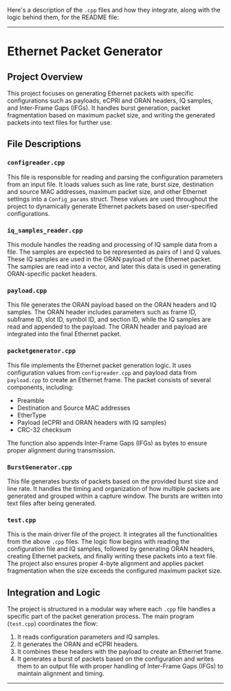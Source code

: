 Here's a description of the `.cpp` files and how they integrate, along with the logic behind them, for the README file:

---

# Ethernet Packet Generator

## Project Overview

This project focuses on generating Ethernet packets with specific configurations such as payloads, eCPRI and ORAN headers, IQ samples, and Inter-Frame Gaps (IFGs). It handles burst generation, packet fragmentation based on maximum packet size, and writing the generated packets into text files for further use.

## File Descriptions

### `configreader.cpp`
This file is responsible for reading and parsing the configuration parameters from an input file. It loads values such as line rate, burst size, destination and source MAC addresses, maximum packet size, and other Ethernet settings into a `Config_params` struct. These values are used throughout the project to dynamically generate Ethernet packets based on user-specified configurations.

### `iq_samples_reader.cpp`
This module handles the reading and processing of IQ sample data from a file. The samples are expected to be represented as pairs of I and Q values. These IQ samples are used in the ORAN payload of the Ethernet packet. The samples are read into a vector, and later this data is used in generating ORAN-specific packet headers.

### `payload.cpp`
This file generates the ORAN payload based on the ORAN headers and IQ samples. The ORAN header includes parameters such as frame ID, subframe ID, slot ID, symbol ID, and section ID, while the IQ samples are read and appended to the payload. The ORAN header and payload are integrated into the final Ethernet packet.

### `packetgenerator.cpp`
This file implements the Ethernet packet generation logic. It uses configuration values from `configreader.cpp` and payload data from `payload.cpp` to create an Ethernet frame. The packet consists of several components, including:
- Preamble
- Destination and Source MAC addresses
- EtherType
- Payload (eCPRI and ORAN headers with IQ samples)
- CRC-32 checksum

The function also appends Inter-Frame Gaps (IFGs) as bytes to ensure proper alignment during transmission.

### `BurstGenerator.cpp`
This file generates bursts of packets based on the provided burst size and line rate. It handles the timing and organization of how multiple packets are generated and grouped within a capture window. The bursts are written into text files after being generated.

### `test.cpp`
This is the main driver file of the project. It integrates all the functionalities from the above `.cpp` files. The logic flow begins with reading the configuration file and IQ samples, followed by generating ORAN headers, creating Ethernet packets, and finally writing these packets into a text file. The project also ensures proper 4-byte alignment and applies packet fragmentation when the size exceeds the configured maximum packet size.

## Integration and Logic

The project is structured in a modular way where each `.cpp` file handles a specific part of the packet generation process. The main program (`test.cpp`) coordinates the flow:
1. It reads configuration parameters and IQ samples.
2. It generates the ORAN and eCPRI headers.
3. It combines these headers with the payload to create an Ethernet frame.
4. It generates a burst of packets based on the configuration and writes them to an output file with proper handling of Inter-Frame Gaps (IFGs) to maintain alignment and timing.

---
